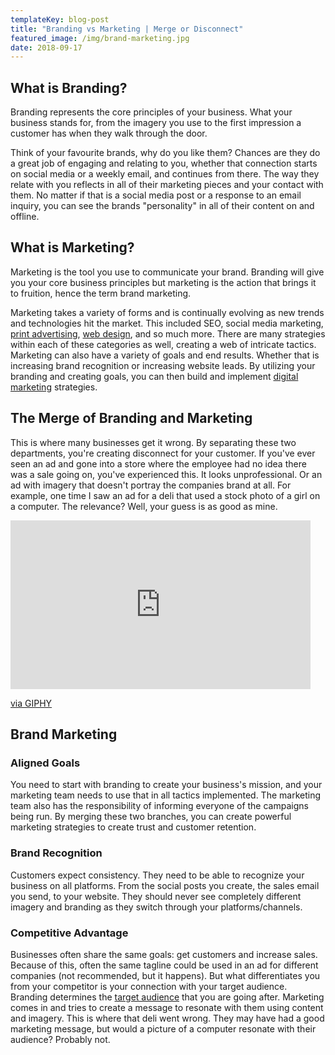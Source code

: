```yaml
---
templateKey: blog-post
title: "Branding vs Marketing | Merge or Disconnect"
featured_image: /img/brand-marketing.jpg
date: 2018-09-17
---
```


What is Branding?
-----------------

Branding represents the core principles of your business. What your business stands for, from the imagery you use to the first impression a customer has when they walk through the door.

Think of your favourite brands, why do you like them? Chances are they do a great job of engaging and relating to you, whether that connection starts on social media or a weekly email, and continues from there. The way they relate with you reflects in all of their marketing pieces and your contact with them. No matter if that is a social media post or a response to an email inquiry, you can see the brands "personality" in all of their content on and offline.

What is Marketing?
------------------

Marketing is the tool you use to communicate your brand. Branding will give you your core business principles but marketing is the action that brings it to fruition, hence the term brand marketing.

Marketing takes a variety of forms and is continually evolving as new trends and technologies hit the market. This included SEO, social media marketing, [print advertising](https://graphicintuitions.com/services/printing/), [web design](https://graphicintuitions.com/services/web-design/), and so much more. There are many strategies within each of these categories as well, creating a web of intricate tactics. Marketing can also have a variety of goals and end results. Whether that is increasing brand recognition or increasing website leads. By utilizing your branding and creating goals, you can then build and implement [digital marketing](https://graphicintuitions.com/services/digital-marketing/) strategies.

The Merge of Branding and Marketing
-----------------------------------

This is where many businesses get it wrong. By separating these two departments, you're creating disconnect for your customer. If you've ever seen an ad and gone into a store where the employee had no idea there was a sale going on, you've experienced this. It looks unprofessional. Or an ad with imagery that doesn't portray the companies brand at all. For example, one time I saw an ad for a deli that used a stock photo of a girl on a computer. The relevance? Well, your guess is as good as mine.

<iframe src="https://giphy.com/embed/ZeNmLY6FISq4M" width="480" height="270" frameBorder="0" class="giphy-embed" allowFullScreen></iframe><p><a href="https://giphy.com/gifs/shrugging-shrug-gif-ZeNmLY6FISq4M">via GIPHY</a></p>

Brand Marketing
---------------

### Aligned Goals

You need to start with branding to create your business's mission, and your marketing team needs to use that in all tactics implemented. The marketing team also has the responsibility of informing everyone of the campaigns being run. By merging these two branches, you can create powerful marketing strategies to create trust and customer retention.

### Brand Recognition

Customers expect consistency. They need to be able to recognize your business on all platforms. From the social posts you create, the sales email you send, to your website. They should never see completely different imagery and branding as they switch through your platforms/channels.

### Competitive Advantage

Businesses often share the same goals: get customers and increase sales. Because of this, often the same tagline could be used in an ad for different companies (not recommended, but it happens). But what differentiates you from your competitor is your connection with your target audience. Branding determines the [target audience](https://graphicintuitions.com/whats-brewin/video-how-to-get-more-customers-by-knowing-where-to-advertise-your-business/) that you are going after. Marketing comes in and tries to create a message to resonate with them using content and imagery. This is where that deli went wrong. They may have had a good marketing message, but would a picture of a computer resonate with their audience? Probably not.